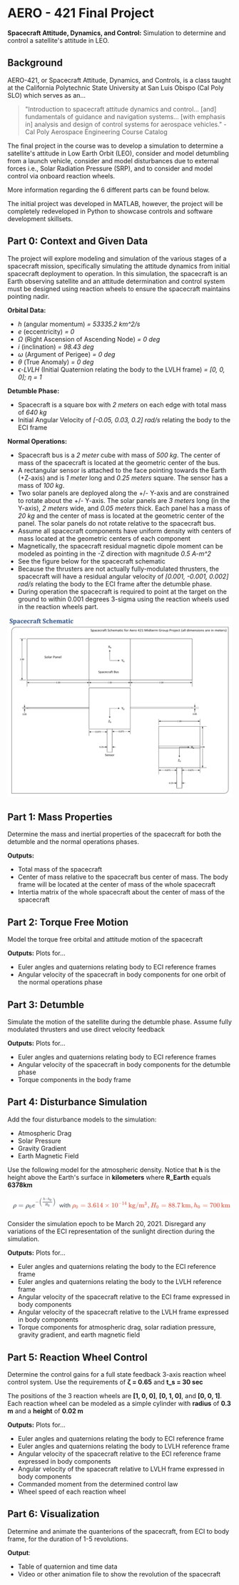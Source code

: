 # **AERO - 421 Final Project**
**Spacecraft Attitude, Dynamics, and Control:** Simulation to determine and control a satellite's attitude in LEO.

## **Background**
AERO-421, or Spacecraft Attitude, Dynamics, and Controls, is a class taught at the California Polytechnic State University at San Luis Obispo (Cal Poly SLO) which serves as an...

> "Introduction to spacecraft attitude dynamics and control... [and] fundamentals of guidance and navigation systems... [with emphasis in] analysis and design of control systems for aerospace vehicles." - Cal Poly Aerospace Engineering Course Catalog

The final project in the course was to develop a simulation to determine a satellite's attitude in Low Earth Orbit (LEO), consider and model detumbling from a launch vehicle, consider and model disturbances due to external forces i.e., Solar Radiation Pressure (SRP), and to consider and model control via onboard reaction wheels. 

More information regarding the 6 different parts can be found below.

The initial project was developed in MATLAB, however, the project will be completely redeveloped in Python to showcase controls and software development skillsets.

## **Part 0: Context and Given Data**
The project will explore modeling and simulation of the various stages of a spacecraft mission, specifically simulating the attitude dynamics from initial spacecraft deployment to operation. In this simulation, the spacecraft is an Earth observing satellite and an attitude determination and control system must be designed using reaction wheels to ensure the spacecraft maintains pointing nadir.

**Orbital Data:**
* *h* (angular momentum) *= 53335.2 km^2/s*
* *e* (eccentricity) *= 0*
* *Ω* (Right Ascension of Ascending Node) *= 0 deg*
* *i* (inclination) *= 98.43 deg*
* *ω* (Argument of Perigee) *= 0 deg*
* *θ* (True Anomaly) *= 0 deg*
* *ϵ-LVLH* (Initial Quaternion relating the body to the LVLH frame) *= [0, 0, 0]; η = 1*

**Detumble Phase:**
* Spacecraft is a square box with *2 meters* on each edge with total mass of *640 kg*
* Initial Angular Velocity of *[-0.05, 0.03, 0.2] rad/s* relating the body to the ECI frame

**Normal Operations:**
* Spacecraft bus is a *2 meter* cube with mass of *500 kg*. The center of mass of the spacecraft is located at the geometric center of the bus.
* A rectangular sensor is attached to the face pointing towards the Earth (+Z-axis) and is *1 meter* long and *0.25 meters* square. The sensor has a mass of *100 kg*.
* Two solar panels are deployed along the +/- Y-axis and are constrained to rotate about the +/- Y-axis. The solar panels are *3 meters* long (in the Y-axis), *2 meters* wide, and *0.05 meters* thick. Each panel has a mass of *20 kg* and the center of mass is located at the geometric center of the panel. The solar panels do not rotate relative to the spacecraft bus.
* Assume all spacecraft components have uniform density with centers of mass located at the geometric centers of each component
* Magnetically, the spacecraft residual magnetic dipole moment can be modeled as pointing in the -Z direction with magnitude *0.5 A-m^2*
* See the figure below for the spacecraft schematic
* Because the thrusters are not actually fully-modulated thrusters, the spacecraft will have a residual angular velocity of *[0.001, -0.001, 0.002] rad/s* relating the body to the ECI frame after the detumble phase.
* During operation the spacecraft is required to point at the target on the ground to within 0.001 degrees 3-sigma using the reaction wheels used in the reaction wheels part.

![Spacecraft Schematic](./OutputFiles/0_SpacecraftModel.png)

## **Part 1: Mass Properties**
Determine the mass and inertial properties of the spacecraft for both the detumble and the normal operations phases.

**Outputs:**
* Total mass of the spacecraft
* Center of mass relative to the spacecraft bus center of mass. The body frame will be located at the center of mass of the whole spacecraft
* Intertia matrix of the whole spacecraft about the center of mass of the spacecraft

## **Part 2: Torque Free Motion**
Model the torque free orbital and attitude motion of the spacecraft

**Outputs:**
Plots for...
* Euler angles and quaternions relating body to ECI reference frames
* Angular velocity of the spacecraft in body components for one orbit of the normal operations phase

## **Part 3: Detumble**
Simulate the motion of the satellite during the detumble phase. Assume fully modulated thrusters and use direct velocity feedback

**Outputs:**
Plots for... 
* Euler angles and quaternions relating body to ECI reference frames
* Angular velocity of the spacecraft in body components for the detumble phase
* Torque components in the body frame

## **Part 4: Disturbance Simulation**
Add the four disturbance models to the simulation:
* Atmospheric Drag
* Solar Pressure
* Gravity Gradient
* Earth Magnetic Field

Use the following model for the atmospheric density. Notice that **h** is the height above the Earth's surface in **kilometers** where **R_Earth** equals **6378km**

![Disturbance Model](./OutputFiles/0_DisturbanceModel.png)

Consider the simulation epoch to be March 20, 2021. Disregard any variations of the ECI representation of the sunlight direction during the simulation.

**Outputs:** Plots for...
* Euler angles and quaternions relating the body to the ECI reference frame
* Euler angles and quaternions relating the body to the LVLH reference frame
* Angular velocity of the spacecraft relative to the ECI frame expressed in body components
* Angular velocity of the spacecraft relative to the LVLH frame expressed in body components
* Torque components for atmospheric drag, solar radiation pressure, gravity gradient, and earth magnetic field

## **Part 5: Reaction Wheel Control**
Determine the control gains for a full state feedback 3-axis reaction wheel control system. Use the requirements of **ζ = 0.65** and **t_s = 30 sec**

The positions of the 3 reaction wheels are **[1, 0, 0]**, **[0, 1, 0]**, and **[0, 0, 1]**. Each reaction wheel can be modeled as a simple cylinder with **radius** of **0.3 m** and a **height** of **0.02 m**

**Outputs:** Plots for...
* Euler angles and quaternions relating the body to ECI reference frame
* Euler angles and quaternions relating the body to LVLH reference frame
* Angular velocity of the spacecraft relative to the ECI reference frame expressed in body components
* Angular velocity of the spacecraft relative to LVLH frame expressed in body components
* Commanded moment from the determined control law
* Wheel speed of each reaction wheel

## **Part 6: Visualization**
Determine and animate the quanterions of the spacecraft, from ECI to body frame, for the duration of 1-5 revolutions. 

**Output**:
* Table of quaternion and time data
* Video or other animation file to show the revolution of the spacecraft